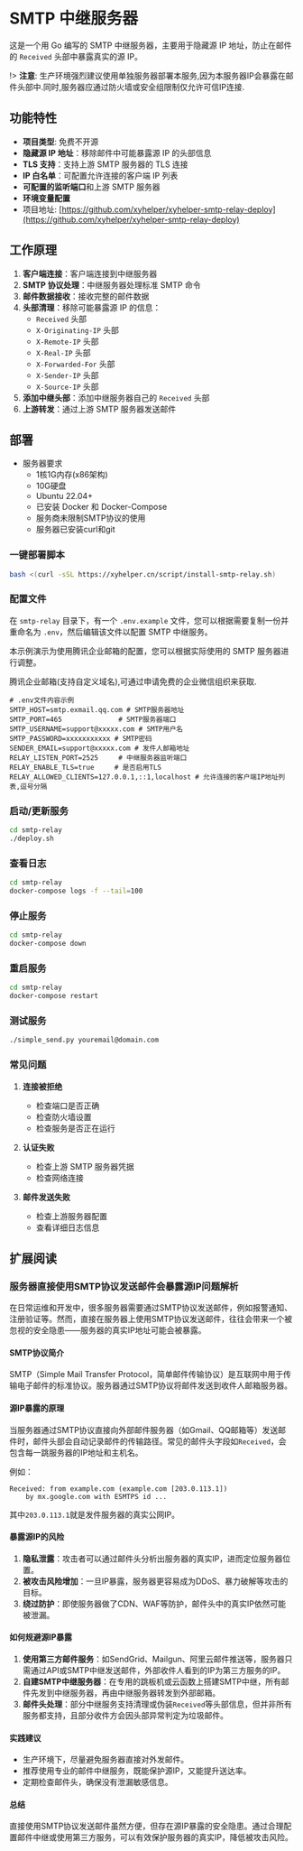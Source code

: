 # SMTP 中继服务器

这是一个用 Go 编写的 SMTP 中继服务器，主要用于隐藏源 IP 地址，防止在邮件的 `Received` 头部中暴露真实的源 IP。

!> **注意**: 生产环境强烈建议使用单独服务器部署本服务,因为本服务器IP会暴露在邮件头部中.同时,服务器应通过防火墙或安全组限制仅允许可信IP连接.

## 功能特性
- **项目类型**: 免费不开源
- **隐藏源 IP 地址**：移除邮件中可能暴露源 IP 的头部信息
- **TLS 支持**：支持上游 SMTP 服务器的 TLS 连接
- **IP 白名单**：可配置允许连接的客户端 IP 列表
- **可配置的监听端口**和上游 SMTP 服务器
- **环境变量配置**
- 项目地址: [https://github.com/xyhelper/xyhelper-smtp-relay-deploy](https://github.com/xyhelper/xyhelper-smtp-relay-deploy)


## 工作原理

1. **客户端连接**：客户端连接到中继服务器
2. **SMTP 协议处理**：中继服务器处理标准 SMTP 命令
3. **邮件数据接收**：接收完整的邮件数据
4. **头部清理**：移除可能暴露源 IP 的信息：
   - `Received` 头部
   - `X-Originating-IP` 头部
   - `X-Remote-IP` 头部
   - `X-Real-IP` 头部
   - `X-Forwarded-For` 头部
   - `X-Sender-IP` 头部
   - `X-Source-IP` 头部
5. **添加中继头部**：添加中继服务器自己的 `Received` 头部
6. **上游转发**：通过上游 SMTP 服务器发送邮件

## 部署

- 服务器要求
  - 1核1G内存(x86架构)
  - 10G硬盘
  - Ubuntu 22.04+
  - 已安装 Docker 和 Docker-Compose
  - 服务商未限制SMTP协议的使用
  - 服务器已安装curl和git


### 一键部署脚本
```bash
bash <(curl -sSL https://xyhelper.cn/script/install-smtp-relay.sh)
```
### 配置文件

在 `smtp-relay` 目录下，有一个 `.env.example` 文件，您可以根据需要复制一份并重命名为 `.env`，然后编辑该文件以配置 SMTP 中继服务。

本示例演示为使用腾讯企业邮箱的配置，您可以根据实际使用的 SMTP 服务器进行调整。

腾讯企业邮箱(支持自定义域名),可通过申请免费的企业微信组织来获取.

```env
# .env文件内容示例
SMTP_HOST=smtp.exmail.qq.com # SMTP服务器地址
SMTP_PORT=465              # SMTP服务器端口
SMTP_USERNAME=support@xxxxx.com # SMTP用户名
SMTP_PASSWORD=xxxxxxxxxxx # SMTP密码
SENDER_EMAIL=support@xxxxx.com # 发件人邮箱地址
RELAY_LISTEN_PORT=2525     # 中继服务器监听端口
RELAY_ENABLE_TLS=true     # 是否启用TLS
RELAY_ALLOWED_CLIENTS=127.0.0.1,::1,localhost # 允许连接的客户端IP地址列表,逗号分隔
```
### 启动/更新服务
```bash
cd smtp-relay
./deploy.sh
```
### 查看日志
```bash
cd smtp-relay
docker-compose logs -f --tail=100
```
### 停止服务
```bash
cd smtp-relay
docker-compose down
```
### 重启服务
```bash
cd smtp-relay
docker-compose restart
```
### 测试服务
```bash
./simple_send.py youremail@domain.com
```
### 常见问题

1. **连接被拒绝**
   - 检查端口是否正确
   - 检查防火墙设置
   - 检查服务是否正在运行

2. **认证失败**
   - 检查上游 SMTP 服务器凭据
   - 检查网络连接

3. **邮件发送失败**
   - 检查上游服务器配置
   - 查看详细日志信息


## 扩展阅读


### 服务器直接使用SMTP协议发送邮件会暴露源IP问题解析

在日常运维和开发中，很多服务器需要通过SMTP协议发送邮件，例如报警通知、注册验证等。然而，直接在服务器上使用SMTP协议发送邮件，往往会带来一个被忽视的安全隐患——服务器的真实IP地址可能会被暴露。


#### SMTP协议简介

SMTP（Simple Mail Transfer Protocol，简单邮件传输协议）是互联网中用于传输电子邮件的标准协议。服务器通过SMTP协议将邮件发送到收件人邮箱服务器。


#### 源IP暴露的原理

当服务器通过SMTP协议直接向外部邮件服务器（如Gmail、QQ邮箱等）发送邮件时，邮件头部会自动记录邮件的传输路径。常见的邮件头字段如`Received`，会包含每一跳服务器的IP地址和主机名。

例如：

```
Received: from example.com (example.com [203.0.113.1])
	by mx.google.com with ESMTPS id ...
```

其中`203.0.113.1`就是发件服务器的真实公网IP。


#### 暴露源IP的风险

1. **隐私泄露**：攻击者可以通过邮件头分析出服务器的真实IP，进而定位服务器位置。
2. **被攻击风险增加**：一旦IP暴露，服务器更容易成为DDoS、暴力破解等攻击的目标。
3. **绕过防护**：即使服务器做了CDN、WAF等防护，邮件头中的真实IP依然可能被泄漏。


#### 如何规避源IP暴露

1. **使用第三方邮件服务**：如SendGrid、Mailgun、阿里云邮件推送等，服务器只需通过API或SMTP中继发送邮件，外部收件人看到的IP为第三方服务的IP。
2. **自建SMTP中继服务器**：在专用的跳板机或云函数上搭建SMTP中继，所有邮件先发到中继服务器，再由中继服务器转发到外部邮箱。
3. **邮件头处理**：部分中继服务支持清理或伪装`Received`等头部信息，但并非所有服务都支持，且部分收件方会因头部异常判定为垃圾邮件。


#### 实践建议

- 生产环境下，尽量避免服务器直接对外发邮件。
- 推荐使用专业的邮件中继服务，既能保护源IP，又能提升送达率。
- 定期检查邮件头，确保没有泄漏敏感信息。


#### 总结

直接使用SMTP协议发送邮件虽然方便，但存在源IP暴露的安全隐患。通过合理配置邮件中继或使用第三方服务，可以有效保护服务器的真实IP，降低被攻击风险。


